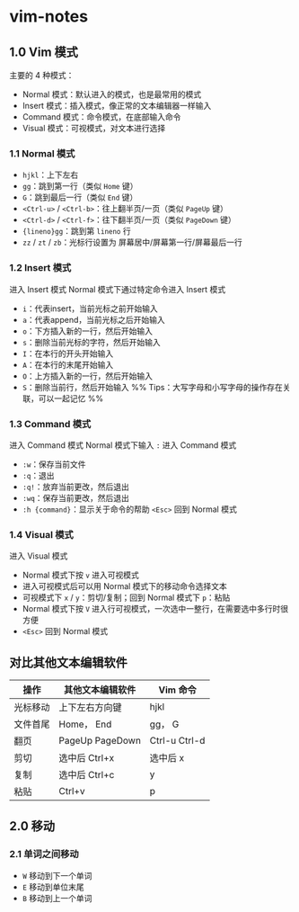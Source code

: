 # vim-notes

## 1.0 Vim 模式

主要的 4 种模式：
- Normal 模式：默认进入的模式，也是最常用的模式
- Insert 模式：插入模式，像正常的文本编辑器一样输入
- Command 模式：命令模式，在底部输入命令
- Visual 模式：可视模式，对文本进行选择

### 1.1 Normal 模式

- `hjkl`：上下左右
- `gg`：跳到第一行（类似  `Home`  键）
- `G`：跳到最后一行（类似  `End`  键）
- `<Ctrl-u>` / `<Ctrl-b>`：往上翻半⻚/一⻚（类似  `PageUp`  键）
- `<Ctrl-d>` / `<Ctrl-f>`：往下翻半⻚/一⻚（类似  `PageDown`  键）
- `{lineno}gg`：跳到第  `lineno`  行
- `zz` / `zt` / `zb`：光标行设置为 屏幕居中/屏幕第一行/屏幕最后一行
###  1.2 Insert 模式

进入 Insert 模式
Normal 模式下通过特定命令进入 Insert 模式
- `i`：代表insert，当前光标之前开始输入
- `a`：代表append，当前光标之后开始输入
- `o`：下方插入新的一行，然后开始输入
- `s`：删除当前光标的字符，然后开始输入
- `I`：在本行的开头开始输入
- `A`：在本行的末尾开始输入
- `O`：上方插入新的一行，然后开始输入
- `S`：删除当前行，然后开始输入
%% Tips：大写字母和小写字母的操作存在关联，可以一起记忆 %%

### 1.3 Command 模式

进入 Command 模式
Normal 模式下输入  `:`  进入 Command 模式
- `:w`：保存当前文件
- `:q`：退出
- `:q!`：放弃当前更改，然后退出
- `:wq`：保存当前更改，然后退出
- `:h {command}`：显示关于命令的帮助
`<Esc>` 回到 Normal 模式

### 1.4 Visual 模式

进入 Visual 模式
- Normal 模式下按  `v`  进入可视模式
- 进入可视模式后可以用 Normal 模式下的移动命令选择文本
- 可视模式下  `x` / `y`：剪切/复制；回到 Normal 模式下  `p`：粘贴
- Normal 模式下按  `V`  进入行可视模式，一次选中一整行，在需要选中多行时很方便
- `<Esc>`  回到 Normal 模式
## 对比其他文本编辑软件

| 操作   | 其他文本编辑软件        | Vim 命令        |
| ---- | --------------- | ------------- |
| 光标移动 | 上下左右方向键         | hjkl          |
| 文件首尾 | Home， End       | gg， G         |
| 翻页   | PageUp PageDown | Ctrl-u Ctrl-d |
| 剪切   | 选中后 Ctrl+x      | 选中后 x         |
| 复制   | 选中后 Ctrl+c      | y             |
| 粘贴   | Ctrl+v          | p             |

## 2.0 移动

### 2.1 单词之间移动

- `W` 移动到下一个单词
- `E` 移动到单位末尾
- `B` 移动到上一个单词


